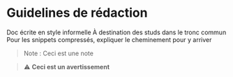 # Guidelines de rédaction

Doc écrite en style informelle
À destination des studs dans le tronc commun
Pour les snippets compressés, expliquer le cheminement pour y arriver

> Note : Ceci est une note

> ⚠️ **Ceci est un avertissement**
